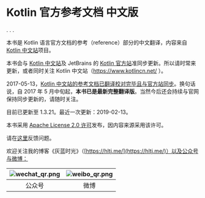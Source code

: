 # Kotlin 官方参考文档 中文版


. . .

本书是 Kotlin 语言官方文档的参考（reference）部分的中文翻译，内容来自 [Kotlin 中文站](https://www.kotlincn.net/)项目。

本书会与 [Kotlin 中文站](https://github.com/hltj/kotlin-web-site-cn)及 JetBrains 的 [Kotlin 官方站](https://github.com/JetBrains/kotlin-web-site)准同步更新。所以请时常来更新，或者同时关注 Kotlin 中文站（https://www.kotlincn.net/ ）。

2017-05-13，[Kotlin 中文站的参考文档已翻译校对完毕且与官方站同步](https://hltj.me/intro/2017/05/15/kotlin-reference-translated.html)。换句话说，自 2017 年 5 月中旬起，**本书已是最新完整翻译版**。当然今后还会持续与官网保持同步更新的，请随时关注。

目前已更新至 1.3.21。最近一次更新：2019-02-13。

本书采用 [Apache License 2.0 许可](http://www.apache.org/licenses/LICENSE-2.0)发布，因内容来源采用该许可。

请在[这里](https://github.com/hltj/kotlin-reference-chinese/issues)反馈问题。

欢迎关注我的博客《灰蓝时光》（[https://hltj.me/](https://hltj.me/)）以及公众号与微博：

| ![wechat_qr.png](/assets/wechat_qr.png) | ![weibo_qr.png](/assets/weibo_qr.png) |
|:------:|:----:|
| 公众号 | 微博 |
